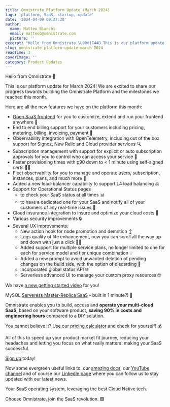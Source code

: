 ```yaml
---
title: Omnistrate Platform Update (March 2024)
tags: 'platform, SaaS, startup, update'
date: '2024-04-09 09:37:38'
author:
  name: Matteo Bianchi
  email: matteob@omnistrate.com
  picture: ''
excerpt: "Hello from Omnistrate \U0001F44B This is our platform update for March 2024! We are excited to share our progress towards building the Omnistrate Platform and the milestones we reached this month."
slug: omnistrate-platform-update-march-2024
readTime: 3
coverImage: ''
category: Product Updates
---
```


Hello from Omnistrate 👋

This is our platform update for March 2024!
We are excited to share our progress towards building the Omnistrate Platform and the milestones we reached this month.

Here are all the new features we have on the platform this month:

- [Open SaaS frontend][8] for you to customize, extend and run your frontend anywhere 👐
- End to end billing support for your customers including pricing, metering, billing, invoicing, payment 🤑
- Observability integration with OpenTelemetry, including out of the box support for Signoz, New Relic and Cloud provider services 🔍
- Subscription management with support for explicit or auto subscription approvals for you to control who can access your service 🙅
- Faster provisioning times with p90 down to < 1 minute using self-signed certs 🏃🍃
- Fleet observability for you to manage and operate users, subscription, instances, plans, and much more 🤝
- Added a new load-balancer capability to support L4 load balancing ⚖️
- Support for Operational Status pages 
    - to check your SaaS status at all times 📊
    - to have a dedicated one for your SaaS and notify all of your customers of any real-time issues 🔴
- Cloud insurance integration to insure and optimize your cloud costs 💸
- Various security improvements 🔒
- Several UX improvements:
    - New action hook for node promotion and demotion ↕️
    - Logs quality of life enhancement, now you can scroll all the way up and down with just a click 🔼🔽
    - Added support for multiple service plans, no longer limited to one for each for service model and tier unique combination 💡
    - Added a new prompt to avoid unwanted deletion of pending changes on the build side, with the option of discarding 💾
    - Incorporated global status API 🌐
    - Serverless advanced UI to manage your custom proxy resources 🤓

We have [a new getting started video][1] for you!

MySQL [Serveress Master-Replica SaaS][2] - built in 1 minute?! 🤯

Omnistrate enables you to build, access and **operate your multi-cloud SaaS**, based on your software product, **saving 90% in costs and engineering hours** compared to a DIY solution.

You cannot believe it? 
Use our [pricing calculator][3] and check for yourself! 💰

All of this to speed up your product market fit journey, reducing your headaches and letting you focus on what really matters: making your SaaS successful.

[Sign up][4] today!


Now some evergreen useful links to: our [amazing docs][5], our [YouTube channel][6] and of course our [LinkedIn page][7] where you can follow us to stay updated with our latest news.

Your SaaS operating system, leveraging the best Cloud Native tech.

Choose Omnistrate, join the SaaS revolution. 🟩

  [1]: https://www.youtube.com/watch?v=Hw3XMlVqq9Q 
  [2]: https://www.youtube.com/watch?v=fYWr1otnLWY
  [3]: https://omnistrate.com/pricing#cost-calculator
  [4]: https://omnistrate.cloud/signup
  [5]: http://docs.omnistrate.com
  [6]: https://www.youtube.com/@omnistrate
  [7]: https://www.linkedin.com/company/omnistrate/
  [8]: https://github.com/omnistrate/saasbuilder

